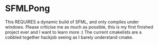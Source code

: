 SFMLPong
========

This REQUIRES a dynamic build of SFML, and only compiles under windows.
Please criticise me as much as possible, this is my first finished project ever and I want to learn more :)
The current cmakelists are a cobbled together hackjob seeing as I barely understand cmake.
